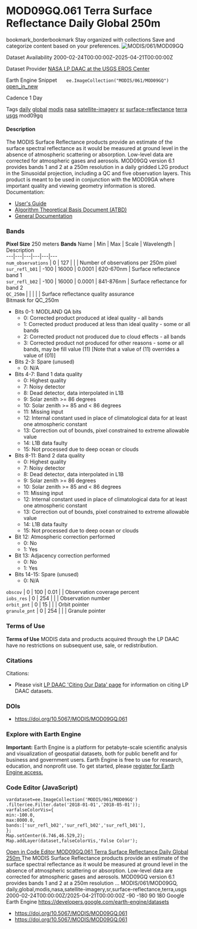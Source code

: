  
#  MOD09GQ.061 Terra Surface Reflectance Daily Global 250m 
bookmark_borderbookmark Stay organized with collections  Save and categorize content based on your preferences. 
![MODIS/061/MOD09GQ](https://developers.google.com/earth-engine/datasets/images/MODIS/MODIS_061_MOD09GQ_sample.png) 

Dataset Availability
    2000-02-24T00:00:00Z–2025-04-21T00:00:00Z 

Dataset Provider
     [ NASA LP DAAC at the USGS EROS Center ](https://doi.org/10.5067/MODIS/MOD09GQ.061) 

Earth Engine Snippet
     `    ee.ImageCollection("MODIS/061/MOD09GQ")   ` [ open_in_new ](https://code.earthengine.google.com/?scriptPath=Examples:Datasets/MODIS/MODIS_061_MOD09GQ) 

Cadence
    1 Day 

Tags
     [daily](https://developers.google.com/earth-engine/datasets/tags/daily) [global](https://developers.google.com/earth-engine/datasets/tags/global) [modis](https://developers.google.com/earth-engine/datasets/tags/modis) [nasa](https://developers.google.com/earth-engine/datasets/tags/nasa) [satellite-imagery](https://developers.google.com/earth-engine/datasets/tags/satellite-imagery) [sr](https://developers.google.com/earth-engine/datasets/tags/sr) [surface-reflectance](https://developers.google.com/earth-engine/datasets/tags/surface-reflectance) [terra](https://developers.google.com/earth-engine/datasets/tags/terra) [usgs](https://developers.google.com/earth-engine/datasets/tags/usgs)
mod09gq
#### Description
The MODIS Surface Reflectance products provide an estimate of the surface spectral reflectance as it would be measured at ground level in the absence of atmospheric scattering or absorption. Low-level data are corrected for atmospheric gases and aerosols. MOD09GQ version 6.1 provides bands 1 and 2 at a 250m resolution in a daily gridded L2G product in the Sinusoidal projection, including a QC and five observation layers. This product is meant to be used in conjunction with the MOD09GA where important quality and viewing geometry information is stored.
Documentation:
  * [User's Guide](https://lpdaac.usgs.gov/documents/306/MOD09_User_Guide_V6.pdf)
  * [Algorithm Theoretical Basis Document (ATBD)](https://lpdaac.usgs.gov/documents/305/MOD09_ATBD.pdf)
  * [General Documentation](https://ladsweb.modaps.eosdis.nasa.gov/filespec/MODIS/61/MOD09GQ)


### Bands
**Pixel Size** 250 meters 
**Bands**
Name | Min | Max | Scale | Wavelength | Description  
---|---|---|---|---|---  
`num_observations` |  0  |  127  |  |  | Number of observations per 250m pixel  
`sur_refl_b01` |  -100  |  16000  | 0.0001 | 620-670nm | Surface reflectance band 1  
`sur_refl_b02` |  -100  |  16000  | 0.0001 | 841-876nm | Surface reflectance for band 2  
`QC_250m` |  |  |  |  | Surface reflectance quality assurance  
Bitmask for QC_250m
  * Bits 0-1: MODLAND QA bits 
    * 0: Corrected product produced at ideal quality - all bands
    * 1: Corrected product produced at less than ideal quality - some or all bands
    * 2: Corrected product not produced due to cloud effects - all bands
    * 3: Corrected product not produced for other reasons - some or all bands, may be fill value (11) [Note that a value of (11) overrides a value of (01)]
  * Bits 2-3: Spare (unused) 
    * 0: N/A
  * Bits 4-7: Band 1 data quality 
    * 0: Highest quality
    * 7: Noisy detector
    * 8: Dead detector, data interpolated in L1B
    * 9: Solar zenith >= 86 degrees
    * 10: Solar zenith >= 85 and < 86 degrees
    * 11: Missing input
    * 12: Internal constant used in place of climatological data for at least one atmospheric constant
    * 13: Correction out of bounds, pixel constrained to extreme allowable value
    * 14: L1B data faulty
    * 15: Not processed due to deep ocean or clouds
  * Bits 8-11: Band 2 data quality 
    * 0: Highest quality
    * 7: Noisy detector
    * 8: Dead detector, data interpolated in L1B
    * 9: Solar zenith >= 86 degrees
    * 10: Solar zenith >= 85 and < 86 degrees
    * 11: Missing input
    * 12: Internal constant used in place of climatological data for at least one atmospheric constant
    * 13: Correction out of bounds, pixel constrained to extreme allowable value
    * 14: L1B data faulty
    * 15: Not processed due to deep ocean or clouds
  * Bit 12: Atmospheric correction performed 
    * 0: No
    * 1: Yes
  * Bit 13: Adjacency correction performed 
    * 0: No
    * 1: Yes
  * Bits 14-15: Spare (unused) 
    * 0: N/A

  
`obscov` |  0  |  100  | 0.01 |  | Observation coverage percent  
`iobs_res` |  0  |  254  |  |  | Observation number  
`orbit_pnt` |  0  |  15  |  |  | Orbit pointer  
`granule_pnt` |  0  |  254  |  |  | Granule pointer  
### Terms of Use
**Terms of Use**
MODIS data and products acquired through the LP DAAC have no restrictions on subsequent use, sale, or redistribution.
### Citations
Citations:
  * Please visit [LP DAAC 'Citing Our Data' page](https://lpdaac.usgs.gov/citing_our_data) for information on citing LP DAAC datasets.


### DOIs
  * [ https://doi.org/10.5067/MODIS/MOD09GQ.061 ](https://doi.org/10.5067/MODIS/MOD09GQ.061)


### Explore with Earth Engine
**Important:** Earth Engine is a platform for petabyte-scale scientific analysis and visualization of geospatial datasets, both for public benefit and for business and government users. Earth Engine is free to use for research, education, and nonprofit use. To get started, please [register for Earth Engine access.](https://console.cloud.google.com/earth-engine)
### Code Editor (JavaScript)
```
vardataset=ee.ImageCollection('MODIS/061/MOD09GQ')
.filter(ee.Filter.date('2018-01-01','2018-05-01'));
varfalseColorVis={
min:-100.0,
max:8000.0,
bands:['sur_refl_b02','sur_refl_b02','sur_refl_b01'],
};
Map.setCenter(6.746,46.529,2);
Map.addLayer(dataset,falseColorVis,'False Color');
```
[ Open in Code Editor ](https://code.earthengine.google.com/?scriptPath=Examples:Datasets/MODIS/MODIS_061_MOD09GQ)
[ MOD09GQ.061 Terra Surface Reflectance Daily Global 250m ](https://developers.google.com/earth-engine/datasets/catalog/MODIS_061_MOD09GQ)
The MODIS Surface Reflectance products provide an estimate of the surface spectral reflectance as it would be measured at ground level in the absence of atmospheric scattering or absorption. Low-level data are corrected for atmospheric gases and aerosols. MOD09GQ version 6.1 provides bands 1 and 2 at a 250m resolution …
MODIS/061/MOD09GQ, daily,global,modis,nasa,satellite-imagery,sr,surface-reflectance,terra,usgs 
2000-02-24T00:00:00Z/2025-04-21T00:00:00Z
-90 -180 90 180 
Google Earth Engine
https://developers.google.com/earth-engine/datasets
  * [ https://doi.org/10.5067/MODIS/MOD09GQ.061 ](https://doi.org/https://doi.org/10.5067/MODIS/MOD09GQ.061)
  * [ https://doi.org/10.5067/MODIS/MOD09GQ.061 ](https://doi.org/https://developers.google.com/earth-engine/datasets/catalog/MODIS_061_MOD09GQ)


